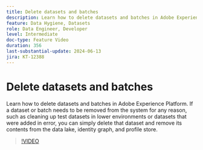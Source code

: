 ```yaml
---
title: Delete datasets and batches
description: Learn how to delete datasets and batches in Adobe Experience Platform (AEP). 
feature: Data Hygiene, Datasets
role: Data Engineer, Developer
level: Intermediate
doc-type: Feature Video
duration: 356
last-substantial-update: 2024-06-13
jira: KT-12388
---
```


# Delete datasets and batches

Learn how to delete datasets and batches in Adobe Experience Platform. If a dataset or batch needs to be removed from the system for any reason, such as cleaning up test datasets in lower environments or datasets that were added in error, you can simply delete that dataset and remove its contents from the data lake, identity graph, and profile store. 

>[!VIDEO](https://video.tv.adobe.com/v/3429790/?learn=on)
